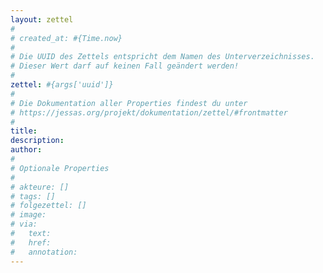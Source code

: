 ```yaml
---
layout: zettel
#
# created_at: #{Time.now}
#
# Die UUID des Zettels entspricht dem Namen des Unterverzeichnisses.
# Dieser Wert darf auf keinen Fall geändert werden!
#
zettel: #{args['uuid']}
#
# Die Dokumentation aller Properties findest du unter
# https://jessas.org/projekt/dokumentation/zettel/#frontmatter
#
title: 
description: 
author:
#
# Optionale Properties
#
# akteure: []
# tags: []
# folgezettel: []
# image:
# via:
#   text:
#   href:
#   annotation:
---
```

